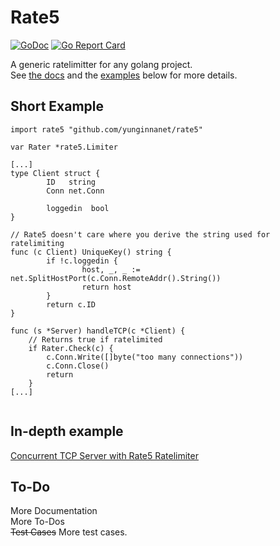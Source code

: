 # Rate5  
[![GoDoc](https://godoc.org/github.com/yunginnanet/?status.svg)](https://godoc.org/github.com/yunginnanet/Rate5) [![Go Report Card](https://goreportcard.com/badge/github.com/yunginnanet/Rate5)](https://goreportcard.com/report/github.com/yunginnanet/Rate5)
  
A generic ratelimitter for any golang project.  
See [the docs](https://godoc.org/github.com/yunginnanet/Rate5) and the [examples](_examples/rated.go) below for more details.
  
  

## Short Example
```   
import rate5 "github.com/yunginnanet/rate5"    

var Rater *rate5.Limiter   

[...]  
type Client struct {
        ID   string
        Conn net.Conn

        loggedin  bool
}  

// Rate5 doesn't care where you derive the string used for ratelimiting
func (c Client) UniqueKey() string {
        if !c.loggedin {
                host, _, _ := net.SplitHostPort(c.Conn.RemoteAddr().String())
                return host
        }
        return c.ID
}
  
func (s *Server) handleTCP(c *Client) {
	// Returns true if ratelimited
	if Rater.Check(c) {
		c.Conn.Write([]byte("too many connections"))  
		c.Conn.Close()
		return
	}
[...]
    
```  
  
## In-depth example
  
[Concurrent TCP Server with Rate5 Ratelimiter](_examples/rated.go)  
        
## To-Do  
More Documentation  
More To-Dos  
~~Test Cases~~
More test cases.
